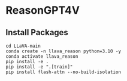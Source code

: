 # ReasonGPT4V
## Install Packages
```
cd LLaVA-main
conda create -n llava_reason python=3.10 -y
conda activate llava_reason
pip install -e .
pip install -e ".[train]"
pip install flash-attn --no-build-isolation
```
